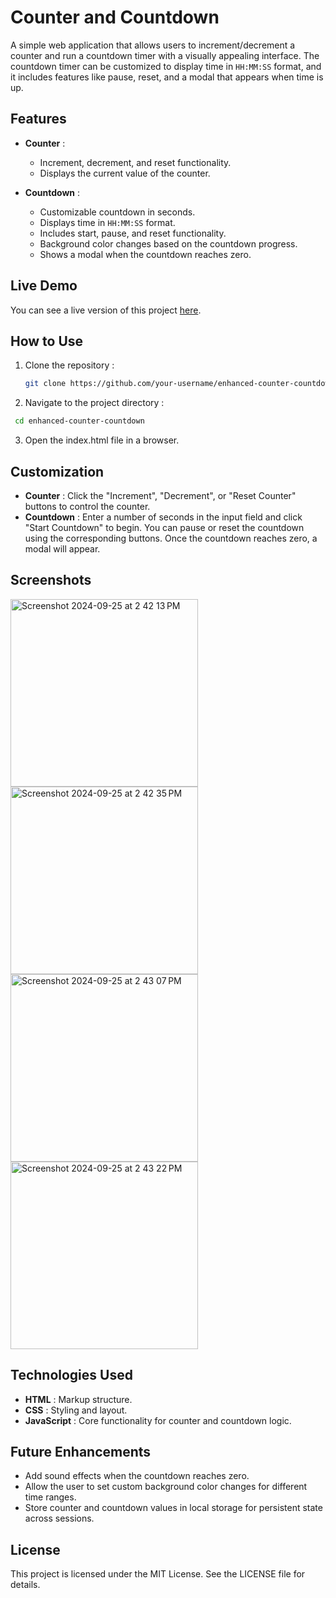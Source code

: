 # Counter and Countdown

A simple web application that allows users to increment/decrement a counter and run a countdown timer with a visually appealing interface. The countdown timer can be customized to display time in `HH:MM:SS` format, and it includes features like pause, reset, and a modal that appears when time is up.

## Features

- **Counter** : 
  - Increment, decrement, and reset functionality.
  - Displays the current value of the counter.

- **Countdown** : 
  - Customizable countdown in seconds.
  - Displays time in `HH:MM:SS` format.
  - Includes start, pause, and reset functionality.
  - Background color changes based on the countdown progress.
  - Shows a modal when the countdown reaches zero.
  
## Live Demo

You can see a live version of this project [here](https://your-demo-link.com).

## How to Use

1. Clone the repository :
   ```bash
   git clone https://github.com/your-username/enhanced-counter-countdown.git

2. Navigate to the project directory :
  ```bash
   cd enhanced-counter-countdown
```
3. Open the index.html file in a browser.

## Customization
- **Counter** : Click the "Increment", "Decrement", or "Reset Counter" buttons to control the counter.
- **Countdown** : Enter a number of seconds in the input field and click "Start Countdown" to begin. You can pause or reset the countdown using the corresponding buttons. Once the countdown reaches zero, a modal will appear.

## Screenshots
<img width="300" alt="Screenshot 2024-09-25 at 2 42 13 PM" src="https://github.com/user-attachments/assets/543dd2d8-6e17-40c5-ad02-2ef9a17609e4">
<img width="300" alt="Screenshot 2024-09-25 at 2 42 35 PM" src="https://github.com/user-attachments/assets/b63e7a34-8bf3-4705-be4a-0d6c2518a91d">
<img width="300" alt="Screenshot 2024-09-25 at 2 43 07 PM" src="https://github.com/user-attachments/assets/4e7f3861-fab7-40cc-a4af-c379decc3d58">
<img width="300" alt="Screenshot 2024-09-25 at 2 43 22 PM" src="https://github.com/user-attachments/assets/9d9f4bc1-f5d5-4a8e-89c3-1b7cd892695d">

## Technologies Used
- **HTML** : Markup structure.
- **CSS** : Styling and layout.
- **JavaScript** : Core functionality for counter and countdown logic.

## Future Enhancements
- Add sound effects when the countdown reaches zero.
- Allow the user to set custom background color changes for different time ranges.
- Store counter and countdown values in local storage for persistent state across sessions.
## License
This project is licensed under the MIT License. See the LICENSE file for details.


